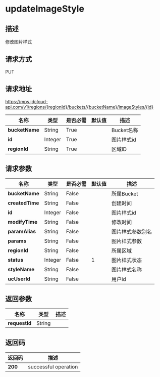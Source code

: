 # updateImageStyle


## 描述
修改图片样式

## 请求方式
PUT

## 请求地址
https://mps.jdcloud-api.com/v1/regions/{regionId}/buckets/{bucketName}/imageStyles/{id}

|名称|类型|是否必需|默认值|描述|
|---|---|---|---|---|
|**bucketName**|String|True||Bucket名称|
|**id**|Integer|True||图片样式id|
|**regionId**|String|True||区域ID|

## 请求参数
|名称|类型|是否必需|默认值|描述|
|---|---|---|---|---|
|**bucketName**|String|False||所属Bucket|
|**createdTime**|String|False||创建时间|
|**id**|Integer|False||图片样式id|
|**modifyTime**|String|False||修改时间|
|**paramAlias**|String|False||图片样式参数别名|
|**params**|String|False||图片样式参数|
|**regionId**|String|False||所属区域|
|**status**|Integer|False|1|图片样式状态|
|**styleName**|String|False||图片样式名称|
|**ucUserId**|String|False||用户id|


## 返回参数
|名称|类型|描述|
|---|---|---|
|**requestId**|String||



## 返回码
|返回码|描述|
|---|---|
|**200**|successful operation|
